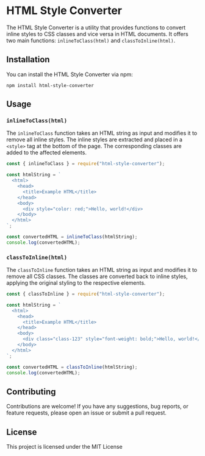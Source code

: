 # HTML Style Converter

The HTML Style Converter is a utility that provides functions to convert inline styles to CSS classes and vice versa in HTML documents. It offers two main functions: `inlineToClass(html)` and `classToInline(html)`.

## Installation

You can install the HTML Style Converter via npm:

```shell
npm install html-style-converter
```

## Usage

### `inlineToClass(html)`

The `inlineToClass` function takes an HTML string as input and modifies it to remove all inline styles. The inline styles are extracted and placed in a `<style>` tag at the bottom of the page. The corresponding classes are added to the affected elements.

```javascript
const { inlineToClass } = require("html-style-converter");

const htmlString = `
  <html>
    <head>
      <title>Example HTML</title>
    </head>
    <body>
      <div style="color: red;">Hello, world!</div>
    </body>
  </html>
`;

const convertedHTML = inlineToClass(htmlString);
console.log(convertedHTML);
```

### `classToInline(html)`

The `classToInline` function takes an HTML string as input and modifies it to remove all CSS classes. The classes are converted back to inline styles, applying the original styling to the respective elements.

```javascript
const { classToInline } = require("html-style-converter");

const htmlString = `
  <html>
    <head>
      <title>Example HTML</title>
    </head>
    <body>
      <div class="class-123" style="font-weight: bold;">Hello, world!</div>
    </body>
  </html>
`;

const convertedHTML = classToInline(htmlString);
console.log(convertedHTML);
```

## Contributing

Contributions are welcome! If you have any suggestions, bug reports, or feature requests, please open an issue or submit a pull request.

## License

This project is licensed under the MIT License
